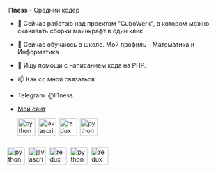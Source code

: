 **ll1ness** - Средний кодер
- 🔭 Сейчас работаю над проектом "CuboWerk", в котором можно скачивать сборки майнкрафт в один клик
- 🌱 Сейчас обучаюсь в школе. Мой профиль - Математика и Информатика
- 🤔 Ищу помощи с написанием кода на PHP.
- 📫 Как со мной связаться: 
- Telegram: @ll1ness

- [Мой сайт](https://viraxis.tilda.ws/)
  <tr>
    <td valign="left" width="50%">
      <div align="left">
        <img src="https://skillicons.dev/icons?i=php" height="40" alt="python logo"  />
        <img width=h32" />
        <img src="https://skillicons.dev/icons?i=js" height="40" alt="javascript logo"  />
        <img width=h32" />
        <img src="https://skillicons.dev/icons?i=c" height="40" alt="redux logo"  />
        <img width=h32" />
        <img src="https://skillicons.dev/icons?i=py" height="40" alt="python logo"  />
        <img width=h32" />
      </div>
      
###
<tr>
    <td valign="left" width="50%">
      <div align="left">
        <img src="https://skillicons.dev/icons?i=blender" height="40" alt="python logo"  />
        <img width=h32" />
        <img src="https://skillicons.dev/icons?i=visualstudio" height="40" alt="javascript logo"  />
        <img width=h32" />
        <img src="https://skillicons.dev/icons?i=phpstorm" height="40" alt="redux logo"  />
        <img width=h32" />
        <img src="https://skillicons.dev/icons?i=pycharm" height="40" alt="python logo"  />
        <img width=h32" />
        <img src="https://skillicons.dev/icons?i=github" height="40" alt="redux logo"  />
        <img width=h32" />
      </div>
